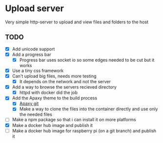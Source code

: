 # Upload server

Very simple http-server to upload and view files and folders to the host

## TODO

- [x] Add unicode support
- [x] Add a progress bar
  - [x] Progress bar uses socket io so some edges needed to be cut but it works
- [x] Use a tiny css framework
- [x] Can't upload big files, needs more testing
  - [x] It depends on the network and not the server
- [x] Add a way to browse the servers recieved directory
  - [x] httpd with docker did the job
- [x] Add the Apaxy theme to the build process
  - [x] [Apaxy git](https://github.com/oupala/apaxy)
  - [x] Make a way to clone the files into the container directly and use only the needed files
- [ ] Make a npm package so that i can install it on more platforms
- [x] Make a docker hub image and publish it
- [ ] Make a docker hub image for raspberry pi (on a git branch) and publish it
